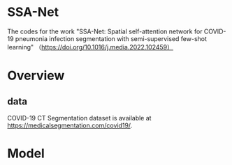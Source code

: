 SSA-Net
==
The codes for the work "SSA-Net: Spatial self-attention network for COVID-19 pneumonia infection segmentation with semi-supervised few-shot learning"
（https://doi.org/10.1016/j.media.2022.102459）

Overview
==
data
-
COVID-19 CT Segmentation dataset is available at https://medicalsegmentation.com/covid19/.

Model
==
